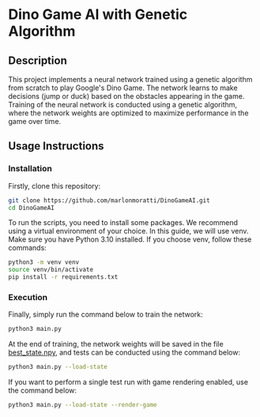 # Dino Game AI with Genetic Algorithm

## Description
This project implements a neural network trained using a genetic algorithm from scratch to play Google's Dino Game. The network learns to make decisions (jump or duck) based on the obstacles appearing in the game. Training of the neural network is conducted using a genetic algorithm, where the network weights are optimized to maximize performance in the game over time.

## Usage Instructions
### Installation
Firstly, clone this repository:
```sh
git clone https://github.com/marlonmoratti/DinoGameAI.git
cd DinoGameAI
```

To run the scripts, you need to install some packages. We recommend using a virtual environment of your choice. In this guide, we will use venv. Make sure you have Python 3.10 installed. If you choose venv, follow these commands:
```sh
python3 -m venv venv
source venv/bin/activate
pip install -r requirements.txt
```

### Execution
Finally, simply run the command below to train the network:
```sh
python3 main.py
```

At the end of training, the network weights will be saved in the file [best_state.npy](results/best_state.npy), and tests can be conducted using the command below:
```sh
python3 main.py --load-state
```

If you want to perform a single test run with game rendering enabled, use the command below:
```sh
python3 main.py --load-state --render-game
```
